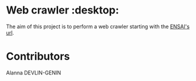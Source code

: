 # Web crawler :desktop:

The aim of this project is to perform a web crawler starting with the [ENSAI's url](https://ensai.fr).

# Contributors

Alanna DEVLIN-GENIN
